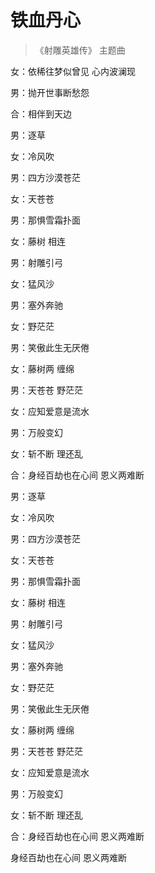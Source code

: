 # 铁血丹心
> 《射雕英雄传》 主题曲

女：依稀往梦似曾见 心内波澜现

男：抛开世事断愁怨

合：相伴到天边

男：逐草

女：冷风吹

男：四方沙漠苍茫

女：天苍苍

男：那惧雪霜扑面

女：藤树 相连

男：射雕引弓

女：猛风沙

男：塞外奔驰

女：野茫茫

男：笑傲此生无厌倦

女：藤树两 缠绵

男：天苍苍 野茫茫

女：应知爱意是流水

男：万般变幻

女：斩不断 理还乱

合：身经百劫也在心间 恩义两难断

男：逐草

女：冷风吹

男：四方沙漠苍茫

女：天苍苍

男：那惧雪霜扑面

女：藤树 相连

男：射雕引弓

女：猛风沙

男：塞外奔驰

女：野茫茫

男：笑傲此生无厌倦

女：藤树两 缠绵

男：天苍苍 野茫茫

女：应知爱意是流水

男：万般变幻

女：斩不断 理还乱

合：身经百劫也在心间 恩义两难断

身经百劫也在心间 恩义两难断